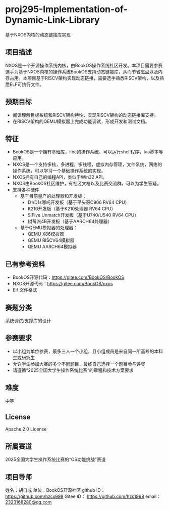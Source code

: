 # proj295-Implementation-of-Dynamic-Link-Library
基于NXOS内核的动态链接库实现

## 项目描述
NXOS是一个开源操作系统内核，由BookOS操作系统社区开发。本项目需要参赛选手为基于NXOS内核的操作系统BookOS支持动态链接库，从而节省磁盘以及内存占用。本项目基于RISCV架构实现动态链接，需要选手熟悉RISCV架构，以及熟悉ELF可执行文件。

## 预期目标
- 阅读理解目标系统和RISCV架构特性，实现RISCV架构的动态链接库支持。
- 在RISCV架构的QEMU模拟器上完成功能调试，形成开发和测试文档。

## 特征
- BookOS是一个拥有基础库，libc的操作系统，可以运行shell程序，lua脚本等应用。
- NXOS是一个支持多核，多进程，多线程，虚拟内存管理，文件系统，网络的操作系统，可以学习一个基础操作系统的实现。
- NXOS拥有自己的编程API，类似于Win32 API。
- NXOS由BookOS社区维护，有社区文档以及比赛交流群，可以为学生答疑。
- 支持各种硬件
  - 基于目前量产的处理器和开发板：
    - D1/D1s哪吒开发板（基于平头哥C906 RV64 CPU）
    - K210开发板（基于K210处理器 RV64 CPU）
    - SiFive Unmatch开发板（基于U740/U540 RV64 CPU）
    - 树莓派4B开发板（基于AARCH64处理器）
  - 基于QEMU模拟器的处理器：
    - QEMU X86模拟器
    - QEMU RISCV64模拟器
    - QEMU AARCH64模拟器
   
## 已有参考资料
- BookOS开源代码：https://gitee.com/BookOS/BookOS
- NXOS开源代码：https://gitee.com/BookOS/nxos
- Elf 文件格式

## 赛题分类
系统调试/支撑库的设计

## 参赛要求
- 以小组为单位参赛，最多三人一个小组，且小组成员是来自同一所高校的本科生或研究生
- 允许学生参加大赛的多个不同题目，最终自己选择一个题目参与评奖
- 请遵循“2025全国大学生操作系统比赛”的章程和技术方案要求

## 难度
中等

## License
Apache 2.0 License

## 所属赛道
2025全国大学生操作系统比赛的“OS功能挑战”赛道

## 项目导师
姓名：胡自成
单位：BookOS开源社区
github ID： https://github.com/hzcx998
Gitee ID： https://github.com/hzc1998
email： 2323168280@qq.com
